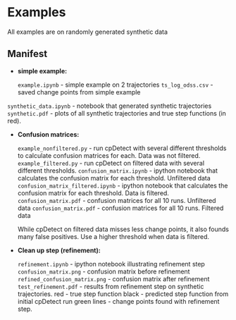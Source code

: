 Examples
========

All examples are on randomly generated synthetic data

Manifest
--------
* **simple example:**


 
    `example.ipynb` - simple example on 2 trajectories
    `ts_log_odss.csv` - saved change points from simple example

`synthetic_data.ipynb` - notebook that generated synthetic trajectories
`synthetic.pdf` - plots of all synthetic trajectories and true step functions (in red).

* **Confusion matrices:**


    `example_nonfiltered.py` - run cpDetect with several different thresholds
    to calculate confusion matrices for each. Data was not filtered.
    `example_filtered.py` - run cpDetect on filtered data with several different
    thresholds.
    `confusion_matrix.ipynb` - ipython notebook that calculates the confusion matrix
    for each threshold. Unfiltered data
    `confusion_matrix_filtered.ipynb` - ipython notebook that calculates the confusion
    matrix for each threshold. Data is filtered.
    `confusion_matrix.pdf` - confusion matrices for all 10 runs. Unfiltered data
    `confusion_matrix.pdf` - confusion matrices for all 10 runs. Filtered data
    
    While cpDetect on filtered data misses less change points, it also founds many
    false positives. Use a higher threshold when data is filtered. 

* **Clean up step (refinement):**


    `refinement.ipynb` - ipython notebook illustrating refinement step
    `confusion_matrix.png` - confusion matrix before refinement
    `refined_confusion_matrix.png` - confusion matrix after refinement
    `test_refinement.pdf` - results from refinement step on synthetic trajectories. 
    red - true step function
    black - predicted step function from initial cpDetect run
    green lines - change points found with refinement step. 
    
    